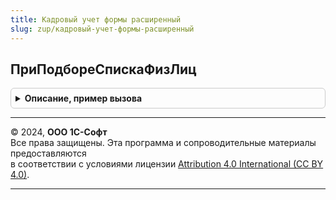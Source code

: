 ```yaml
---
title: Кадровый учет формы расширенный
slug: zup/кадровый-учет-формы-расширенный
---
```



## ПриПодбореСпискаФизЛиц
<details style="margin: 1em 0; padding: 0.5em; border: 1px solid #ccc; border-radius: 6px;">

<summary style="font-weight: bold; cursor: pointer;">Описание, пример вызова</summary>

```bsl

// Выполняет дополнительные действия при подборе похожих физических лиц.
//
// Параметры:
//  СтруктураВозврат - Структура
Процедура ПриПодбореСпискаФизЛиц(СтруктураВозврат) Экспорт
```

Пример вызова
```bsl
КадровыйУчетФормыРасширенный.ПриПодбореСпискаФизЛиц(СтруктураВозврат) 
```
</details>

---

© 2024, **ООО 1С-Софт**  
Все права защищены. Эта программа и сопроводительные материалы предоставляются  
в соответствии с условиями лицензии [Attribution 4.0 International (CC BY 4.0)](https://creativecommons.org/licenses/by/4.0/legalcode).

---
